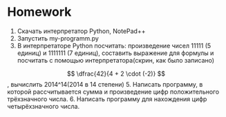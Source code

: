 # Homework

 1. Скачать интерпретатор Python, NotePad++
 2. Запустить my-programm.py
 3. В интерпретаторе Python посчитать: произведение чисел 11111 (5 единиц) и 1111111 (7 единиц), составить выражение для формулы и посчитать с помощью интерпретатора(скрин, как было записано) 

 $$
 \dfrac{42}{4 + 2 \cdot (-2)}
 $$
 , вычислить 2014^14(2014 в 14 степени)
 5. Написать программу, в которой рассчитывается сумма и произведение цифр положительного трёхзначного числа.
 6. Написать программу для нахождения цифр четырёхзначного числа.